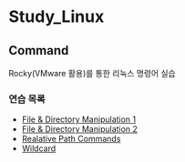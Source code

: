 # Study_Linux
## Command
Rocky(VMware 활용)를 통한 리눅스 명령어 실습
### 연습 목록 
- [File & Directory Manipulation 1](codes/quests/basic_linux_commands.md)
- [File & Directory Manipulation 2](codes/quests/basic_linux_commands_2.md)
- [Realative Path Commands](codes/quests/realative_path_commands.md)
- [Wildcard](codes/quests/40_linux_wildcard_practice.md)
